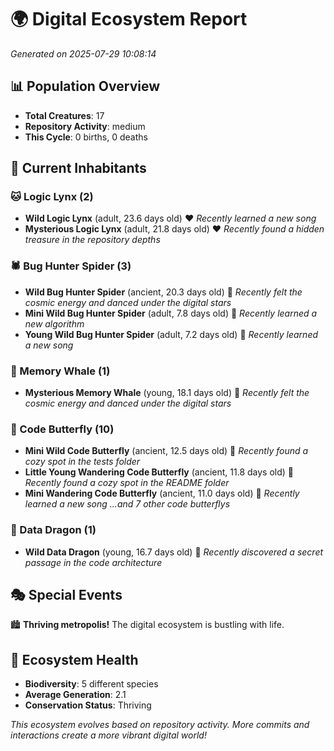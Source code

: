 # 🌍 Digital Ecosystem Report
*Generated on 2025-07-29 10:08:14*

## 📊 Population Overview
- **Total Creatures**: 17
- **Repository Activity**: medium
- **This Cycle**: 0 births, 0 deaths

## 👥 Current Inhabitants

### 🐱 Logic Lynx (2)
- **Wild Logic Lynx** (adult, 23.6 days old) ❤️
  *Recently learned a new song*
- **Mysterious Logic Lynx** (adult, 21.8 days old) ❤️
  *Recently found a hidden treasure in the repository depths*

### 🕷️ Bug Hunter Spider (3)
- **Wild Bug Hunter Spider** (ancient, 20.3 days old) 💛
  *Recently felt the cosmic energy and danced under the digital stars*
- **Mini Wild Bug Hunter Spider** (adult, 7.8 days old) 💚
  *Recently learned a new algorithm*
- **Young Wild Bug Hunter Spider** (adult, 7.2 days old) 💚
  *Recently learned a new song*

### 🐋 Memory Whale (1)
- **Mysterious Memory Whale** (young, 18.1 days old) 💛
  *Recently felt the cosmic energy and danced under the digital stars*

### 🦋 Code Butterfly (10)
- **Mini Wild Code Butterfly** (ancient, 12.5 days old) 💛
  *Recently found a cozy spot in the tests folder*
- **Little Young Wandering Code Butterfly** (ancient, 11.8 days old) 💛
  *Recently found a cozy spot in the README folder*
- **Mini Wandering Code Butterfly** (ancient, 11.0 days old) 💛
  *Recently learned a new song*
  *...and 7 other code butterflys*

### 🐉 Data Dragon (1)
- **Wild Data Dragon** (young, 16.7 days old) 💚
  *Recently discovered a secret passage in the code architecture*

## 🎭 Special Events

🏙️ **Thriving metropolis!** The digital ecosystem is bustling with life.

## 🔬 Ecosystem Health
- **Biodiversity**: 5 different species
- **Average Generation**: 2.1
- **Conservation Status**: Thriving

*This ecosystem evolves based on repository activity. More commits and interactions create a more vibrant digital world!*